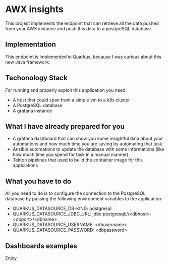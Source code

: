 # AWX insights

This project implements the endpoint that can retrieve all the data pushed from your AWX instance and push this data to a postgreSQL database.

## Implementation

This endpoint is implemented in Quarkus, because I was curious about this new Java framework.

## Techonology Stack

For running and properly exploit this application you need:
* A host that could span from a simple vm to a k8s cluster
* A PostgreSQL database
* A grafana instance


## What I have already prepared for you
* A grafana dashboard that can show you some insightful data about your automations and how much time you are saving by automating that task.
* Ansible automations to update the database with some informations (like how much time you spend for task in a manual manner).
* Tekton pipelines that used to build the container image for this applciations

## What you have to do
All you need to do is to configure the connection to the PostgreSQL database by passing the following environment variables to the application:
* QUARKUS_DATASOURCE_DB-KIND: postgresql 
* QUARKUS_DATASOURCE_JDBC_URL: jdbc:postgresql://\<dbhost\>:\<dbport\>/\<dbname\>
* QUARKUS_DATASOURCE_USERNAME: \<dbusername\>
* QUARKUS_DATASOURCE_PASSWORD: \<dbpassword\>

## Dashboards examples

Enjoy
